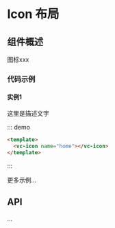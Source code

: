 # Icon 布局

## 组件概述

图标xxx

### 代码示例

#### 实例1

这里是描述文字

::: demo

``` html
<template>
  <vc-icon name="home"></vc-icon>
</template>
```
:::

更多示例...

## API
...